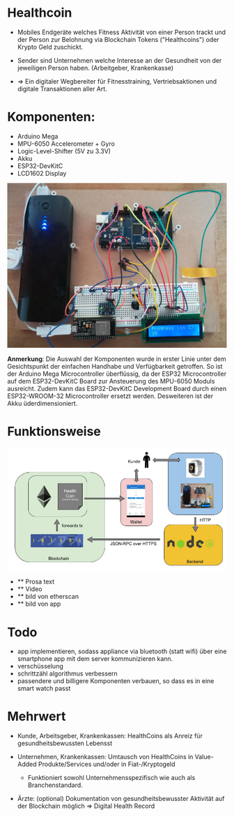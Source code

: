 # Healthcoin

- Mobiles Endgeräte welches Fitness Aktivität von einer Person trackt und der Person zur Belohnung via Blockchain Tokens ("Healthcoins") oder Krypto Geld zuschickt. 

- Sender sind Unternehmen welche Interesse an der Gesundheit von der jeweiligen Person haben. (Arbeitgeber, Krankenkasse)

- => Ein digitaler Wegbereiter für Fitnesstraining, Vertriebsaktionen und digitale Transaktionen aller Art.
 
# Komponenten:

- Arduino Mega
- MPU-6050 Accelerometer + Gyro
- Logic-Level-Shifter (5V zu 3.3V)
- Akku
- ESP32-DevKitC
- LCD1602 Display 

![Image of components](/images/components.jpg)

**Anmerkung**: 
Die Auswahl der Komponenten wurde in erster Linie unter dem Gesichtspunkt der einfachen Handhabe und Verfügbarkeit getroffen. So ist der Arduino Mega Microcontroller überflüssig, da der ESP32 Microcontroller auf dem ESP32-DevKitC Board zur Ansteuerung des MPU-6050 Moduls ausreicht. Zudem kann das ESP32-DevKitC Development Board durch einen ESP32-WROOM-32 Microcontroller ersetzt werden. Desweiteren ist der Akku üderdimensioniert. 

# Funktionsweise

![Image of components](/images/healthcoin.appliance.us.kit.jpg)

- ** Prosa text
- ** Video
- ** bild von etherscan 
- ** bild von app  

# Todo

- app implementieren, sodass appliance via bluetooth (statt wifi) über eine smartphone app mit dem server kommunizieren kann. 
- verschüsselung
- schrittzähl algorithmus verbessern
- passendere und billigere Komponenten verbauen, so dass es in eine smart watch passt 

# Mehrwert

- Kunde, Arbeitsgeber, Krankenkassen: HealthCoins als Anreiz für gesundheitsbewussten Lebensst

- Unternehmen, Krankenkassen: Umtausch von HealthCoins in Value-Added Produkte/Services und/oder in
Fiat-/Kryptogeld 
	- Funktioniert sowohl Unternehmensspezifisch wie auch als Branchenstandard.  

- Ärzte: (optional) Dokumentation von gesundheitsbewusster Aktivität auf der Blockchain möglich => Digital Health Record 



